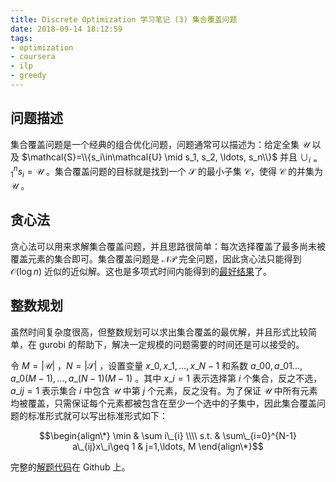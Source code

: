 ```yaml
---
title: Discrete Optimization 学习笔记 (3) 集合覆盖问题
date: 2018-09-14 18:12:59
tags:
- optimization
- coursera
- ilp
- greedy
---
```


## 问题描述
集合覆盖问题是一个经典的组合优化问题，问题通常可以描述为：给定全集 $\mathcal{U}$ 以及 $\mathcal{S}=\\{s_i\in\mathcal{U} \mid s_1, s_2, \ldots, s_n\\}$ 并且 $\cup_{i=1}^{n} s_i=\mathcal{U}$ 。集合覆盖问题的目标就是找到一个 $\mathcal{S}$ 的最小子集 $\mathcal{C}$，使得 $\mathcal{C}$ 的并集为 $\mathcal{U}$ 。

## 贪心法
贪心法可以用来求解集合覆盖问题，并且思路很简单：每次选择覆盖了最多尚未被覆盖元素的集合即可。集合覆盖问题是 $\mathcal{NP}$ 完全问题，因此贪心法只能得到 $\mathcal{O}(\log n)$ 近似的近似解。这也是多项式时间内能得到的[最好结果][greedy-scp]了。

## 整数规划
虽然时间复杂度很高，但整数规划可以求出集合覆盖的最优解，并且形式比较简单，在 gurobi 的帮助下，解决一定规模的问题需要的时间还是可以接受的。

令 $M=|\mathcal{U}|$ ，$N=|\mathcal{S}|$ ，设置变量 $x\_0, x\_1, \ldots, x\_{N-1}$ 和系数 $a\_{00}, a\_{01}\ldots, a\_{0(M-1)},\ldots, a\_{(N-1)(M-1)}$ 。其中 $x\_i=1$ 表示选择第 $i$ 个集合，反之不选，$a\_{ij}=1$ 表示集合 $i$ 中包含 $\mathcal{U}$ 中第 $j$ 个元素，反之没有。为了保证 $\mathcal{U}$ 中所有元素均被覆盖，只需保证每个元素都被包含在至少一个选中的子集中，因此集合覆盖问题的标准形式就可以写出标准形式如下：

$$\begin{align\*} 
\min  & \sum i\_{i} \\\\
 s.t. & \sum\_{i=0}^{N-1} a\_{ij}x\_i\geq 1 & j=1,\ldots, M
\end{align\*}$$

完整的[解题代码][solution]在 Github 上。

[greedy-scp]: http://pages.cs.wisc.edu/~shuchi/courses/787-F07/scribe-notes/lecture02.pdf "Greedy Set Cover"
[solution]: https://github.com/jixinfeng/discopt-soln/blob/master/week-03-setcover/solver.py "Set Cover Solution"
